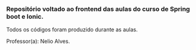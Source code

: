 ### Repositório voltado ao frontend das aulas do curso de Spring boot e Ionic.
Todos os códigos foram produzido durante as aulas.

Professor(a): Nelio Alves.
